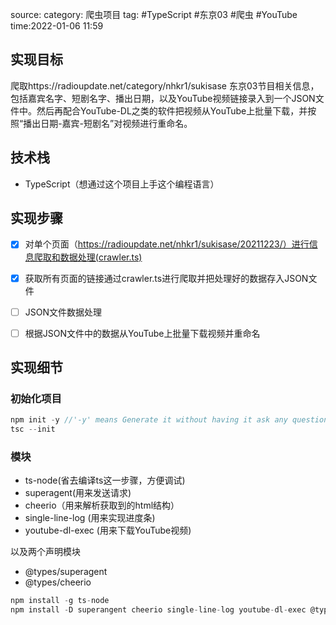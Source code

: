 source:
category: 爬虫项目
tag: #TypeScript #东京03 #爬虫 #YouTube
time:2022-01-06 11:59

## 实现目标

爬取https://radioupdate.net/category/nhkr1/sukisase 东京03节目相关信息，包括嘉宾名字、短剧名字、播出日期，以及YouTube视频链接录入到一个JSON文件中。然后再配合YouTube-DL之类的软件把视频从YouTube上批量下载，并按照“播出日期-嘉宾-短剧名”对视频进行重命名。

## 技术栈

- TypeScript（想通过这个项目上手这个编程语言）


## 实现步骤

- [x] 对单个页面（https://radioupdate.net/nhkr1/sukisase/20211223/）进行信息爬取和数据处理(crawler.ts)
- [x] 获取所有页面的链接通过crawler.ts进行爬取并把处理好的数据存入JSON文件
- [ ] JSON文件数据处理
- [ ] 根据JSON文件中的数据从YouTube上批量下载视频并重命名


## 实现细节

### 初始化项目

```TypeScript
npm init -y //'-y' means Generate it without having it ask any questions
tsc --init
```

### 模块

-   ts-node(省去编译ts这一步骤，方便调试)
-   superagent(用来发送请求)
-   cheerio（用来解析获取到的html结构）
-   single-line-log (用来实现进度条)
-   youtube-dl-exec (用来下载YouTube视频)

以及两个声明模块
-   @types/superagent
-   @types/cheerio

```TypeScript
npm install -g ts-node
npm install -D superangent cheerio single-line-log youtube-dl-exec @types/superagent @types/cheerio @types/single-line-log
```